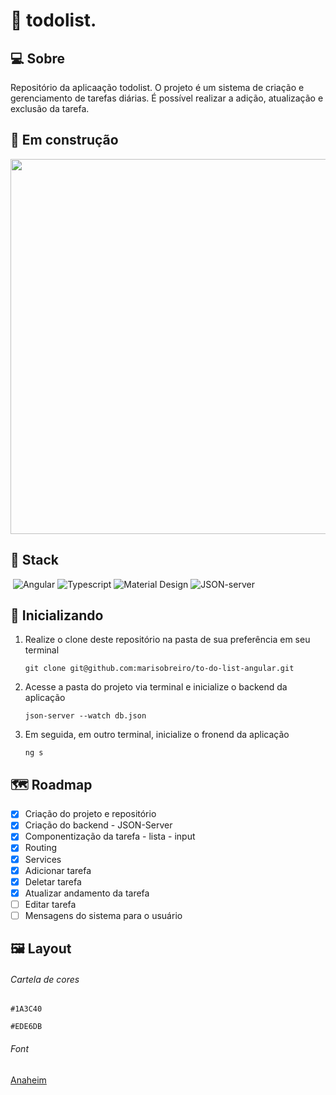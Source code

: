 # 📅 todolist.

## 💻 Sobre
Repositório da aplicaação todolist. O projeto é um sistema de criação e gerenciamento de tarefas diárias. É possível realizar a adição, atualização e exclusão da tarefa.

## 🚀 Em construção

<img src="https://user-images.githubusercontent.com/91204232/168628136-790a2c22-e1bc-4de7-ba28-e5e8e2c66a4b.png" width="600">

## 🧰 Stack

&nbsp;![Angular](https://img.shields.io/badge/angular-%23DD0031.svg?style=for-the-badge&logo=angular&logoColor=white) ![Typescript](https://img.shields.io/badge/TypeScript-007ACC?style=for-the-badge&logo=typescript&logoColor=white) ![Material Design](https://img.shields.io/badge/material%20design-757575?style=for-the-badge&logo=material%20design&logoColor=white) ![JSON-server](https://img.shields.io/badge/json-5E5C5C?style=for-the-badge&logo=json&logoColor=white)

## 🔧 Inicializando

1. Realize o clone deste repositório na pasta de sua preferência em seu terminal

    `git clone git@github.com:marisobreiro/to-do-list-angular.git`

2.  Acesse a pasta do projeto via terminal e inicialize o backend da aplicação

    `json-server --watch db.json`

3.  Em seguida, em outro terminal, inicialize o fronend da aplicação

    `ng s`


## 🗺️ Roadmap

- [x] Criação do projeto e repositório
- [x] Criação do backend - JSON-Server
- [x] Componentização da tarefa - lista - input
- [x] Routing
- [x] Services
- [x] Adicionar tarefa
- [x] Deletar tarefa
- [x] Atualizar andamento da tarefa
- [ ] Editar tarefa
- [ ] Mensagens do sistema para o usuário

## 🖼️ Layout

###### Cartela de cores

`#1A3C40`

`#EDE6DB`


###### Font

[Anaheim](https://fonts.google.com/specimen/Anaheim)